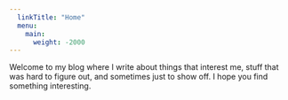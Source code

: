 ```yaml
---
  linkTitle: "Home"
  menu:
    main:
      weight: -2000
---
```


Welcome to my blog where I write about things that interest me, stuff that was hard to figure out, and sometimes just to show off. I hope you find something interesting.
